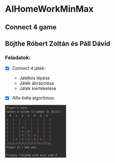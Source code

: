 # AIHomeWorkMinMax

## Connect 4 game
## Böjthe Róbert Zoltán és Páll Dávid

### Feladatok:
-[x] Connect 4 játék:
    - Játékos lépése
    - Játék ábrázolása
    - Játék kiértékelése

-[x]  Alfa-béta algoritmus:
    
    
    
<img src="gameplayscreen.jpg" alt="drawing" width="200"/>
